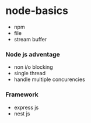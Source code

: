 # node-basics

- npm
- file
- stream buffer

### Node js adventage

- non i/o blocking
- single thread
- handle multiple concurencies

### Framework

- express js
- nest js
